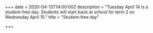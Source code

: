 +++
date = 2020-04-13T14:00:00Z
description = "Tuesday April 14 is a student-free day.  Students will start back at school for term 2 on Wednesday April 15."
title = "Student-free day"

+++
